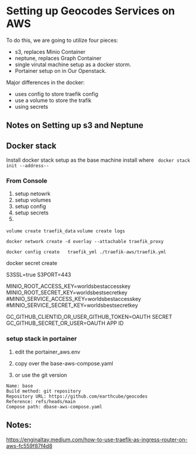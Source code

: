 # Setting up Geocodes Services on AWS

To do this, we are going to utilize four pieces:
* s3, replaces Minio Container
* neptune, replaces Graph Container
* single virutal machine setup as a docker storm.
* Portainer setup on in Our Openstack.

Major differences in the docker:
* uses config to store traefik config
* use a volume to store the trafik
* using secrets

## Notes on Setting up s3 and Neptune

## Docker stack
Install docker stack setup as the base machine install where 
` docker stack init --address--`

### From Console
1. setup netowrk
1. setup volumes
1. setup config
2. setup secrets
3. 

`volume create traefik_data`
`volume create logs`

`docker network create -d overlay --attachable traefik_proxy`

`docker config create   traefik_yml ./traefik-aws/traefik.yml`

docker secret create 


S3SSL=true
S3PORT=443

MINIO_ROOT_ACCESS_KEY=worldsbestaccesskey
MINIO_ROOT_SECRET_KEY=worldsbestsecretkey
#MINIO_SERVICE_ACCESS_KEY=worldsbestaccesskey
#MINIO_SERVICE_SECRET_KEY=worldsbestsecretkey

GC_GITHUB_CLIENTID_OR_USER_GITHUB_TOKEN=OAUTH SECRET
GC_GITHUB_SECRET_OR_USER=OAUTH APP ID




###  setup stack in portainer

1. edit the portainer_aws.env
1. copy over the base-aws-compose.yaml

  1. or use the git version
```
Name: base
Build method: git repository
Repository URL: https://github.com/earthcube/geocodes
Reference: refs/heads/main
Compose path: dbase-aws-compose.yaml
```



## Notes:

https://enginaltay.medium.com/how-to-use-traefik-as-ingress-router-on-aws-fc559f87f4d8
